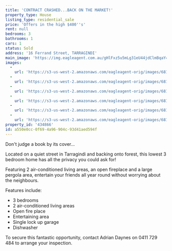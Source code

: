 ```yaml
---
title: 'CONTRACT CRASHED...BACK ON THE MARKET!'
property_type: House
listing_type: residential_sale
price: 'Offers in the high $400''s'
rent: null
bedrooms: 3
bathrooms: 1
cars: 1
status: Sold
address: '16 Ferrand Street, TARRAGINDI'
main_image: 'https://img.eagleagent.com.au/gHlFxz5u5mLg31eU44jdClmBqaY=/1280x854/smart/https://s3-us-west-2.amazonaws.com/eagleagent-orig/images/6818436/104547461-image-M.jpg'
images:
  -
    url: 'https://s3-us-west-2.amazonaws.com/eagleagent-orig/images/6818441/104547461-image-E.jpg'
  -
    url: 'https://s3-us-west-2.amazonaws.com/eagleagent-orig/images/6818440/104547461-image-D.jpg'
  -
    url: 'https://s3-us-west-2.amazonaws.com/eagleagent-orig/images/6818439/104547461-image-C.jpg'
  -
    url: 'https://s3-us-west-2.amazonaws.com/eagleagent-orig/images/6818438/104547461-image-B.jpg'
  -
    url: 'https://s3-us-west-2.amazonaws.com/eagleagent-orig/images/6818437/104547461-image-A.jpg'
  -
    url: 'https://s3-us-west-2.amazonaws.com/eagleagent-orig/images/6818436/104547461-image-M.jpg'
property_id: '434866'
id: a550e0cc-0f69-4a96-904c-93d41aed594f
---
```

Don't judge a book by its cover...

Located on a quiet street in Tarragindi and backing onto forest, this lowest 3 bedroom home has all the privacy you could ask for!

Featuring 2 air-conditioned living areas, an open fireplace and a large pergola area, entertain your friends all year round without worrying about the neighbours.

Features include:
* 3 bedrooms
* 2 air-conditioned living areas
* Open fire place
* Entertaining area
* Single lock up garage
* Dishwasher

To secure this fantastic opportunity, contact Adrian Daynes on 0411 729 484 to arrange your inspection.